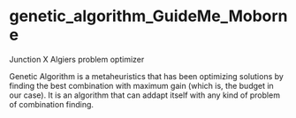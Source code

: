 # genetic_algorithm_GuideMe_Moborne
Junction X Algiers problem optimizer

Genetic Algorithm is a metaheuristics that has been optimizing solutions by finding the best combination with maximum gain (which is, the budget in our case). It is an algorithm that can addapt itself with any kind of problem of combination finding.


